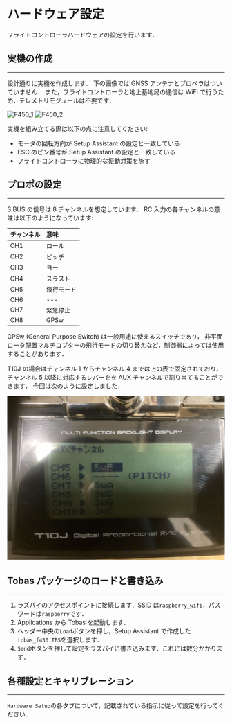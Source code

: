 # ハードウェア設定

フライトコントローラハードウェアの設定を行います．

## 実機の作成

---

設計通りに実機を作成します．
下の画像では GNSS アンテナとプロペラはついていません．
また，フライトコントローラと地上基地局の通信は WiFi で行うため，テレメトリモジュールは不要です．

<!-- Navio2のような詳細な手順 -->
<!-- cf. https://docs.emlid.com/navio2/hardware-setup/ -->
<!-- cf. https://docs.emlid.com/navio2/ardupilot/typical-setup-schemes/ -->

<img src="../resources/hardware_setup/f450_1.png" alt="F450_1" width="49%"> <img src="../resources/hardware_setup/f450_2.png" alt="F450_2" width="49%">

実機を組み立てる際は以下の点に注意してください:

- モータの回転方向が Setup Assistant の設定と一致している
- ESC のピン番号が Setup Assistant の設定と一致している
- フライトコントローラに物理的な振動対策を施す

## プロポの設定

---

S.BUS の信号は 8 チャンネルを想定しています．
RC 入力の各チャンネルの意味は以下のようになっています:

| チャンネル | 意味       |
| :--------- | :--------- |
| CH1        | ロール     |
| CH2        | ピッチ     |
| CH3        | ヨー       |
| CH4        | スラスト   |
| CH5        | 飛行モード |
| CH6        | ---        |
| CH7        | 緊急停止   |
| CH8        | GPSw       |

GPSw (General Purpose Switch) は一般用途に使えるスイッチであり，
非平面ロータ配置マルチコプターの飛行モードの切り替えなど，制御器によっては使用することがあります．

T10J の場合はチャンネル 1 からチャンネル 4 までは上の表で固定されており，
チャンネル 5 以降に対応するレバーをを AUX チャンネルで割り当てることができます．
今回は次のように設定しました．

![aux_channel](resources/hardware_setup/aux_channel.png)

## Tobas パッケージのロードと書き込み

---

1. ラズパイのアクセスポイントに接続します．SSID は`raspberry_wifi`，パスワードは`raspberry`です．
1. Applications から Tobas を起動します．
1. ヘッダー中央の`Load`ボタンを押し，Setup Assistant で作成した`tobas_f450.TBS`を選択します．
1. `Send`ボタンを押して設定をラズパイに書き込みます．これには数分かかります．

## 各種設定とキャリブレーション

---

`Hardware Setup`の各タブについて，記載されている指示に従って設定を行ってください．
